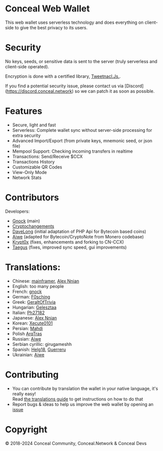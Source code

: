 # Conceal Web Wallet
This web wallet uses serverless technology and does everything on client-side to give the best privacy to its users.

# Security
No keys, seeds, or sensitive data is sent to the server (truly serverless and client-side operated).

Encryption is done with a certified library, [Tweetnacl.Js.](https://github.com/dchest/tweetnacl-js).

If you find a potential security issue, please contact us via [Discord] (https://discord.conceal.network) so we can patch it as soon as possible.

# Features
- Secure, light and fast
- Serverless: Complete wallet sync without server-side processing for extra security
- Advanced Import/Export (from private keys, mnemonic seed, or json file)
- Mempool Support: Checking incoming transfers in realtime
- Transactions: Send/Receive $CCX
- Transactions History
- Customizable QR Codes
- View-Only Mode
- Network Stats

# Contributors
Developers:
- [Gnock](https://github.com/gnock) (main)
- [Cryptochangements](https://github.com/cryptochangements34)
- [DaveLong](https://github.com/DaveLong) (initial adaptation of PHP Api for Bytecoin based coins)
- [Aiwe](https://github.com/aivve) (adapted for Bytecoin/CryptoNote from Monero codebase)
- [Krypt0x](https://github.com/krypt0x) (fixes, enhancements and forking to CN-CCX)
- [Taegus](https://github.com/taeguscromis) (fixes, improved sync speed, gui improvements)

# Translations:
- Chinese: [mainframer](https://github.com/mainframer), [Alex Nnian](https://github.com/nnian)
- English: too many people
- French: [gnock](https://github.com/gnock)
- German: [F0sching](https://github.com/F0sching)
- Greek: [GeraltOfTrivia](https://github.com/GeraltOfTrivia)
- Hungarian: [Gelesztaa](https://github.com/Gelesztaa)
- Italian: [Ph27182](https://github.com/Ph27182)
- Japanese: [Alex Nnian](https://github.com/nnian)
- Korean: [Xecute0101](https://github.com/Xecute0101)
- Persian: [Mahdi](https://github.com/m4hdi1995)
- Polish [ArqTras](https://github.com/ArqTras)
- Russian: [Aiwe](https://github.com/aivve)
- Serbian cyrillic: girugameshh
- Spanish: [Helg18](https://github.com/Helg18), [Guerreru](https://github.com/Guerreru)
- Ukrainian: [Aiwe](https://github.com/aivve)

# Contributing
- You can contribute by translation the wallet in your native language, it's really easy!  
Read [the translations guide](TRANSLATIONS.md) to get instructions on how to do that
- Report bugs & ideas to help us improve the web wallet by opening an [issue](https://github.com/ConcealNetwork/conceal-web-wallet/issues/new)

# Copyright
© 2018-2024 Conceal Community, Conceal.Network & Conceal Devs
